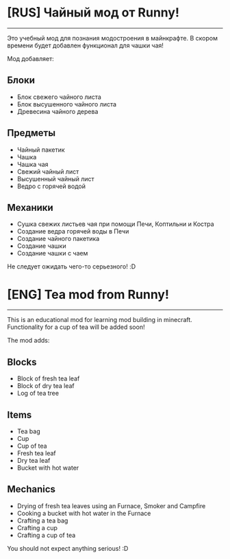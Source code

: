 # [RUS] Чайный мод от Runny!

---
Это учебный мод для познания модостроения в майнкрафте. В скором времени будет добавлен функционал для чашки чая! 

Мод добавляет:
## Блоки
- Блок свежего чайного листа
- Блок высушенного чайного листа
- Древесина чайного дерева
## Предметы
- Чайный пакетик
- Чашка
- Чашка чая
- Свежий чайный лист
- Высушенный чайный лист
- Ведро с горячей водой
## Механики
- Сушка свежих листьев чая при помощи Печи, Коптильни и Костра
- Создание ведра горячей воды в Печи
- Создание чайного пакетика
- Создание чашки
- Создание чашки с чаем

Не следует ожидать чего-то серьезного! :D

# [ENG] Tea mod from Runny!

---
This is an educational mod for learning mod building in minecraft. Functionality for a cup of tea will be added soon!

The mod adds:
## Blocks
- Block of fresh tea leaf
- Block of dry tea leaf
- Log of tea tree
## Items
- Tea bag
- Cup
- Cup of tea
- Fresh tea leaf
- Dry tea leaf
- Bucket with hot water
## Mechanics
- Drying of fresh tea leaves using an Furnace, Smoker and Campfire
- Cooking a bucket with hot water in the Furnace
- Crafting a tea bag
- Crafting a cup
- Crafting a cup of tea

You should not expect anything serious! :D